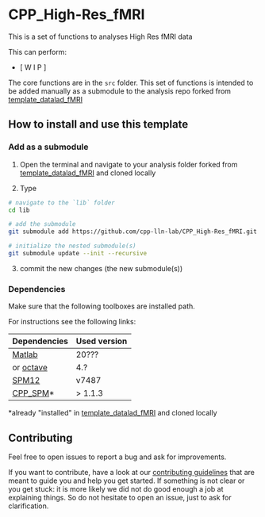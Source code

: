 # CPP_High-Res_fMRI

This is a set of functions to analyses High Res fMRI data

This can perform:

- [ W I P ]

The core functions are in the `src` folder. This set of functions is intended to be added manually
as a submodule to the analysis repo forked from
[template_datalad_fMRI](https://github.com/cpp-lln-lab/template_datalad_fMRI)

## How to install and use this template

### Add as a submodule

1. Open the terminal and navigate to your analysis folder forked from
[template_datalad_fMRI](https://github.com/cpp-lln-lab/template_datalad_fMRI) and cloned locally

2. Type

```bash
# navigate to the `lib` folder
cd lib

# add the submodule
git submodule add https://github.com/cpp-lln-lab/CPP_High-Res_fMRI.git

# initialize the nested submodule(s)
git submodule update --init --recursive
```

3. commit the new changes (the new submodule(s))

### Dependencies

Make sure that the following toolboxes are installed
path.

For instructions see the following links:

<!-- lint disable -->

| Dependencies                                                                              | Used version |
| ----------------------------------------------------------------------------------------- | ------------ |
| [Matlab](https://www.mathworks.com/products/matlab.html)                                  | 20???        |
| or [octave](https://www.gnu.org/software/octave/)                                         | 4.?          |
| [SPM12](https://www.fil.ion.ucl.ac.uk/spm/software/spm12/)                                | v7487        |
| [CPP_SPM](https://github.com/cpp-lln-lab/CPP_SPM)*                                        | > 1.1.3      |

\*already "installed" in [template_datalad_fMRI](https://github.com/cpp-lln-lab/template_datalad_fMRI) and cloned locally

<!-- lint enable -->

## Contributing

Feel free to open issues to report a bug and ask for improvements.

If you want to contribute, have a look at our
[contributing guidelines](https://github.com/cpp-lln-lab/.github/blob/main/CONTRIBUTING.md)
that are meant to guide you and help you get started. If something is not clear
or you get stuck: it is more likely we did not do good enough a job at
explaining things. So do not hesitate to open an issue, just to ask for
clarification.
